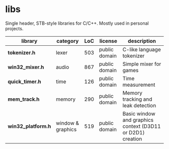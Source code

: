 # libs

Single header, STB-style libraries for C/C++. Mostly used in personal projects.

|library | category | LoC | license | description
| --------------------- | -------- | --- | ---------- | --------------------------------
|**tokenizer.h** | lexer | 503 | public domain | C-like language tokenizer
|**win32_mixer.h** | audio | 867 | public domain | Simple mixer for games
|**quick_timer.h** | time | 126 | public domain | Time measurement
|**mem_track.h** | memory | 290 | public domain | Memory tracking and leak detection
|**win32_platform.h** | window & graphics | 519 | public domain | Basic window and graphics context (D3D11 or D2D1) creation
